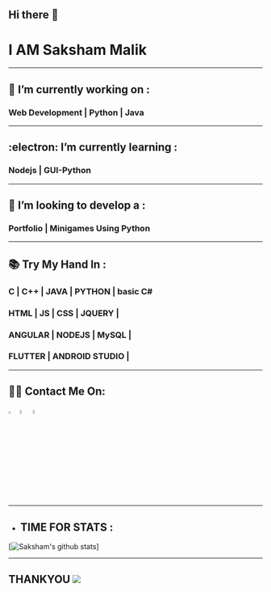 ## Hi there 👋
# I AM Saksham Malik
<hr>

##  :jack_o_lantern: I’m currently working on :
### Web Development | Python  | Java
<hr>

##  :electron: I’m currently learning :
### Nodejs | GUI-Python
<hr>

## 🤔 I’m looking to develop a :
### Portfolio |  Minigames Using Python
<hr>

## 📚	Try My Hand In :

### C | C++ | JAVA | PYTHON | basic C#
### HTML | JS | CSS | JQUERY |
### ANGULAR | NODEJS | MySQL |
### FLUTTER | ANDROID STUDIO |

<hr>

## :man_technologist: Contact Me On:

 [<img src="https://sourcerer.io/icons/logo-sharing.svg" width="3.5%" alt="Sourcerer"/>](https://sourcerer.io/SaKsHaMaLiK)  [<img src="https://img.icons8.com/fluent/48/000000/instagram-new.png" width="4.5%"/>](https://www.instagram.com/saksham._.malik/)  [<img src="https://img.icons8.com/color/48/000000/linkedin.png" width="4.5%"/>](https://www.linkedin.com/in/saksham-malik-a7b13318b/)

<hr>

+ ## TIME FOR STATS :

[![Saksham's github stats](https://github-readme-stats.vercel.app/api?username=SaKsHaMaLiK&show_icons=true&theme=radical)]

<hr>

## __THANKYOU__  <img  src="https://visitor-badge.laobi.icu/badge?page_id=SaKsHaMaLiK.visitor-badge">
